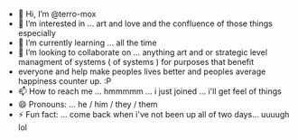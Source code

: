 - 👋 Hi, I’m @terro-mox
- 👀 I’m interested in ... art and love and the confluence of those things especially 
- 🌱 I’m currently learning ... all the time
- 💞️ I’m looking to collaborate on ... anything art and or strategic level managment of systems ( of systems ) for purposes that benefit
- everyone and help make peoples lives better and peoples average happiness counter up. :P
- 📫 How to reach me ... hmmmmm ... i just joined ... i'll get feel of things 
- 😄 Pronouns: ... he / him / they / them
- ⚡ Fun fact: ... come back when i've not been up all of two days... uuuugh lol

<!---
terro-mox/terro-mox is a ✨ special ✨ repository because its `README.md` (this file) appears on your GitHub profile.
You can click the Preview link to take a look at your changes.
--->
